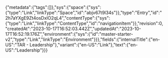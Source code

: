 {"metadata":{"tags":[]},"sys":{"space":{"sys":{"type":"Link","linkType":"Space","id":"abjv67t9l34s"}},"type":"Entry","id":"2h7aYXgE9Zt4osDxlO2qL4","contentType":{"sys":{"type":"Link","linkType":"ContentType","id":"navigationItem"}},"revision":0,"createdAt":"2023-10-17T16:52:03.442Z","updatedAt":"2023-10-17T16:52:19.176Z","environment":{"sys":{"id":"master-starter-v2","type":"Link","linkType":"Environment"}}},"fields":{"internalTitle":{"en-US":"TAR - Leadership"},"variant":{"en-US":"Link"},"text":{"en-US":"Leadership"}}}